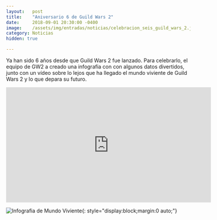 ```yaml
---
layout:   post
title:    "Aniversario 6 de Guild Wars 2"
date:     2018-09-01 20:30:00 -0400
image:    /assets/img/entradas/noticias/celebracion_seis_guild_wars_2.jpg
category: Noticias
hidden: true

---
```


Ya han sido 6 años desde que Guild Wars 2 fue lanzado. Para celebrarlo, el equipo de GW2 a creado una infografia con con algunos datos divertidos, junto con un vídeo sobre lo lejos que ha llegado el mundo viviente de Guild Wars 2 y lo que depara su futuro.

<p><iframe style="display:block;margin:0 auto;" width="560" height="315" src="https://www.youtube.com/embed/XuxqDsatNAk" frameborder="0" allow="autoplay; encrypted-media" allowfullscreen></iframe></p>

![Infografia de Mundo Viviente](https://gw2guias.com/assets/img/entradas/noticias/GW2_LW_Inforgraphic_2018_ES-590x3038.jpg "Infografia de Mundo Viviente"){: style="display:block;margin:0 auto;"}
